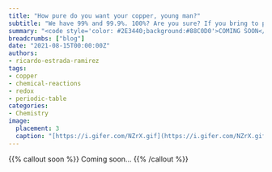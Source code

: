 ```yaml
---
title: "How pure do you want your copper, young man?"
subtitle: "We have 99% and 99.9%. 100%? Are you sure? If you bring to pay? It's going to take a little while"
summary: "<code style='color: #2E3440;background:#88C0D0'>COMING SOON</code> <br> We have 99% and 99.9%. 100%? Are you sure? If you bring to pay? It's going to take a little while."
breadcrumbs: ["blog"]
date: "2021-08-15T00:00:00Z"
authors:
- ricardo-estrada-ramirez
tags:
- copper
- chemical-reactions
- redox
- periodic-table
categories:
- Chemistry
image:
  placement: 3
  caption: "[https://i.gifer.com/NZrX.gif](https://i.gifer.com/NZrX.gif)"
---
```


{{% callout soon %}}
Coming soon...
{{% /callout %}}